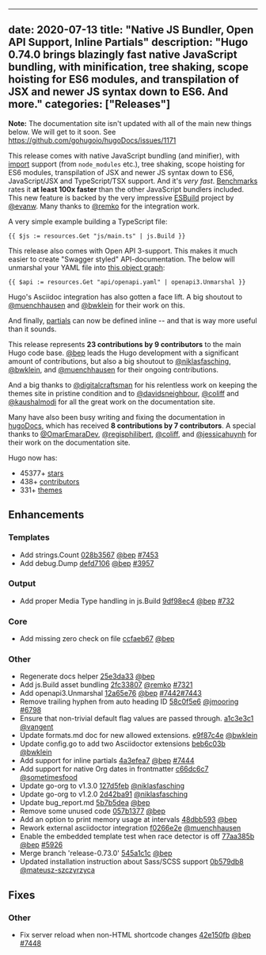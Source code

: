 
---
date: 2020-07-13
title: "Native JS Bundler, Open API Support, Inline Partials"
description: "Hugo 0.74.0 brings blazingly fast native JavaScript bundling, with minification, tree shaking, scope hoisting for ES6 modules, and transpilation of JSX and newer JS syntax down to ES6. And more."
categories: ["Releases"]
---

**Note:** The documentation site isn't updated with all of the main new things below. We will get to it soon. See https://github.com/gohugoio/hugoDocs/issues/1171

This release comes with native JavaScript bundling (and minifier), with [import](https://developer.mozilla.org/en-US/docs/Web/JavaScript/Reference/Statements/import) support (from `node_modules` etc.), tree shaking, scope hoisting for ES6 modules, transpilation of JSX and newer JS syntax down to ES6, JavaScript/JSX and TypeScript/TSX support. And it's _very fast_. [Benchmarks](https://github.com/evanw/esbuild#benchmarks) rates it **at least 100x faster** than the other JavaScript bundlers included. This new feature is backed by the very impressive [ESBuild](https://github.com/evanw/esbuild) project by [@evanw](https://github.com/evanw). Many thanks to [@remko](https://github.com/remko) for the integration work.

A very simple example building a TypeScript file:

```go-html-template
{{ $js := resources.Get "js/main.ts" | js.Build }}
```
This release also comes with Open API 3-support. This makes it much easier to create "Swagger styled" API-documentation. The below will unmarshal your YAML file into [this object graph](https://godoc.org/github.com/getkin/kin-openapi/openapi3#Swagger):

```go-html-template
{{ $api := resources.Get "api/openapi.yaml" | openapi3.Unmarshal }}
```

Hugo's Asciidoc integration has also gotten a face lift. A big shoutout to [@muenchhausen](https://github.com/muenchhausen) and [@bwklein](https://github.com/bwklein) for their work on this.

And finally, [partials](https://gohugo.io/templates/partials/#inline-partials) can now be defined inline -- and that is way more useful than it sounds.
 

This release represents **23 contributions by 9 contributors** to the main Hugo code base. [@bep](https://github.com/bep) leads the Hugo development with a significant amount of contributions, but also a big shoutout to [@niklasfasching](https://github.com/niklasfasching), [@bwklein](https://github.com/bwklein), and [@muenchhausen](https://github.com/muenchhausen) for their ongoing contributions.

And a big thanks to [@digitalcraftsman](https://github.com/digitalcraftsman) for his relentless work on keeping the themes site in pristine condition and to [@davidsneighbour](https://github.com/davidsneighbour), [@coliff](https://github.com/coliff) and [@kaushalmodi](https://github.com/kaushalmodi) for all the great work on the documentation site.

Many have also been busy writing and fixing the documentation in [hugoDocs](https://github.com/gohugoio/hugoDocs), 
which has received **8 contributions by 7 contributors**. A special thanks to [@OmarEmaraDev](https://github.com/OmarEmaraDev), [@regisphilibert](https://github.com/regisphilibert), [@coliff](https://github.com/coliff), and [@jessicahuynh](https://github.com/jessicahuynh) for their work on the documentation site.


Hugo now has:

* 45377+ [stars](https://github.com/gohugoio/hugo/stargazers)
* 438+ [contributors](https://github.com/gohugoio/hugo/graphs/contributors)
* 331+ [themes](http://themes.gohugo.io/)

## Enhancements

### Templates

* Add strings.Count [028b3567](https://github.com/gohugoio/hugo/commit/028b356787426dbc190ce9868fbc9a6400c2996e) [@bep](https://github.com/bep) [#7453](https://github.com/gohugoio/hugo/issues/7453)
* Add debug.Dump [defd7106](https://github.com/gohugoio/hugo/commit/defd7106bf79a502418ec373bdb82742b16f777f) [@bep](https://github.com/bep) [#3957](https://github.com/gohugoio/hugo/issues/3957)

### Output

* Add proper Media Type handling in js.Build [9df98ec4](https://github.com/gohugoio/hugo/commit/9df98ec49ca9fa326125ccfee626b6e46c6ab14b) [@bep](https://github.com/bep) [#732](https://github.com/gohugoio/hugo/issues/732)

### Core

* Add missing zero check on file [ccfaeb67](https://github.com/gohugoio/hugo/commit/ccfaeb678b312535928af3451324a54f2c7cb199) [@bep](https://github.com/bep) 

### Other

* Regenerate docs helper [25e3da33](https://github.com/gohugoio/hugo/commit/25e3da3343b5cd4bbcd11fa76b382fb089971840) [@bep](https://github.com/bep) 
* Add js.Build asset bundling [2fc33807](https://github.com/gohugoio/hugo/commit/2fc33807077cd25bf91f2298bf1a8ace126881a7) [@remko](https://github.com/remko) [#7321](https://github.com/gohugoio/hugo/issues/7321)
* Add openapi3.Unmarshal [12a65e76](https://github.com/gohugoio/hugo/commit/12a65e76df9470d9563b91a22969ddb41b7c19aa) [@bep](https://github.com/bep) [#7442](https://github.com/gohugoio/hugo/issues/7442)[#7443](https://github.com/gohugoio/hugo/issues/7443)
* Remove trailing hyphen from auto heading ID [58c0f5e6](https://github.com/gohugoio/hugo/commit/58c0f5e6171cbf8e3ed8d73ac95a7b85168c5b2f) [@jmooring](https://github.com/jmooring) [#6798](https://github.com/gohugoio/hugo/issues/6798)
* Ensure that non-trivial default flag values are passed through. [a1c3e3c1](https://github.com/gohugoio/hugo/commit/a1c3e3c1f32bcbc3b3aa6921bdee98a9f795a2da) [@vangent](https://github.com/vangent) 
* Update formats.md doc for new allowed extensions. [e9f87c4e](https://github.com/gohugoio/hugo/commit/e9f87c4e3feee937d05504763935805fec26213c) [@bwklein](https://github.com/bwklein) 
* Update config.go to add two Asciidoctor extensions [beb6c03b](https://github.com/gohugoio/hugo/commit/beb6c03bc8f476b753e5f3e3bc7a4a2e3f8ad355) [@bwklein](https://github.com/bwklein) 
* Add support for inline partials [4a3efea7](https://github.com/gohugoio/hugo/commit/4a3efea7efe59cd3de7d0eb352836ab395a2b6b3) [@bep](https://github.com/bep) [#7444](https://github.com/gohugoio/hugo/issues/7444)
* Add support for native Org dates in frontmatter [c66dc6c7](https://github.com/gohugoio/hugo/commit/c66dc6c74fa3bbe308ccaade8c76071b49908129) [@sometimesfood](https://github.com/sometimesfood) 
* Update go-org to v1.3.0 [127d5feb](https://github.com/gohugoio/hugo/commit/127d5feb32b466c4a0035e81f86684920dd88cfe) [@niklasfasching](https://github.com/niklasfasching) 
* Update go-org to v1.2.0 [2d42ba91](https://github.com/gohugoio/hugo/commit/2d42ba912ba945230aa0be23c3c8256cba40ce99) [@niklasfasching](https://github.com/niklasfasching) 
* Update bug_report.md [5b7b5dea](https://github.com/gohugoio/hugo/commit/5b7b5dea1fe3494995c6a9c3368087abf47cdc12) [@bep](https://github.com/bep) 
* Remove some unused code [057b1377](https://github.com/gohugoio/hugo/commit/057b1377c5f4d0d80ee299293db06384a475ad19) [@bep](https://github.com/bep) 
* Add an option to print memory usage at intervals [48dbb593](https://github.com/gohugoio/hugo/commit/48dbb593f7cc0dceb55d232ac198e82f3df1c964) [@bep](https://github.com/bep) 
* Rework external asciidoctor integration [f0266e2e](https://github.com/gohugoio/hugo/commit/f0266e2ef3487bc57dd05402002fc816e3b40195) [@muenchhausen](https://github.com/muenchhausen) 
* Enable the embedded template test when race detector is off [77aa385b](https://github.com/gohugoio/hugo/commit/77aa385b84dbc1805ff7e34dafeadb181905c689) [@bep](https://github.com/bep) [#5926](https://github.com/gohugoio/hugo/issues/5926)
* Merge branch 'release-0.73.0' [545a1c1c](https://github.com/gohugoio/hugo/commit/545a1c1cedc93d091050bae07c02fc2435ad2d20) [@bep](https://github.com/bep) 
* Updated installation instruction about Sass/SCSS support [0b579db8](https://github.com/gohugoio/hugo/commit/0b579db80fba1bde7dab07ea92d622dd6214dcfb) [@mateusz-szczyrzyca](https://github.com/mateusz-szczyrzyca) 

## Fixes

### Other

* Fix server reload when non-HTML shortcode changes [42e150fb](https://github.com/gohugoio/hugo/commit/42e150fbfac736bd49bc7e50cb8cdf9f81386f59) [@bep](https://github.com/bep) [#7448](https://github.com/gohugoio/hugo/issues/7448)


